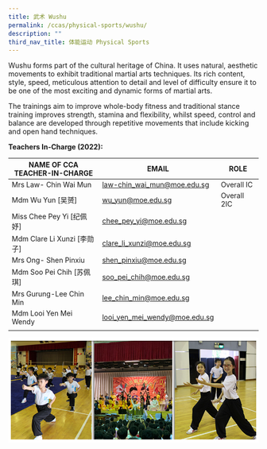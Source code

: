 ```yaml
---
title: 武术 Wushu
permalink: /ccas/physical-sports/wushu/
description: ""
third_nav_title: 体能运动 Physical Sports
---
```



Wushu forms part of the cultural heritage of China. It uses natural, aesthetic movements to exhibit traditional martial arts techniques. Its rich content, style, speed, meticulous attention to detail and level of difficulty ensure it to be one of the most exciting and dynamic forms of martial arts.

The trainings aim to improve whole-body fitness and traditional stance training improves strength, stamina and flexibility, whilst speed, control and balance are developed through repetitive movements that include kicking and open hand techniques.

**Teachers In-Charge (2022):**

| NAME OF CCA<br>TEACHER-IN-CHARGE | EMAIL | ROLE |
|---|---|---|
| Mrs Law- Chin Wai Mun | law-chin_wai_mun@moe.edu.sg | Overall IC |
| Mdm Wu Yun [吴赟] | wu_yun@moe.edu.sg | Overall 2IC |
| Miss Chee Pey Yi [纪佩妤] | chee_pey_yi@moe.edu.sg |   |
| Mdm Clare Li Xunzi [李勋子] | clare_li_xunzi@moe.edu.sg |   |
| Mrs Ong- Shen Pinxiu | shen_pinxiu@moe.edu.sg |   |
| Mdm Soo Pei Chih [苏佩琪] | soo_pei_chih@moe.edu.sg |   |
| Mrs Gurung-Lee Chin Min | lee_chin_min@moe.edu.sg |   |
| Mdm Looi Yen Mei Wendy | looi_yen_mei_wendy@moe.edu.sg |  |
| | | |

![](/images/CCAs_%20wushu_2021.jpg)